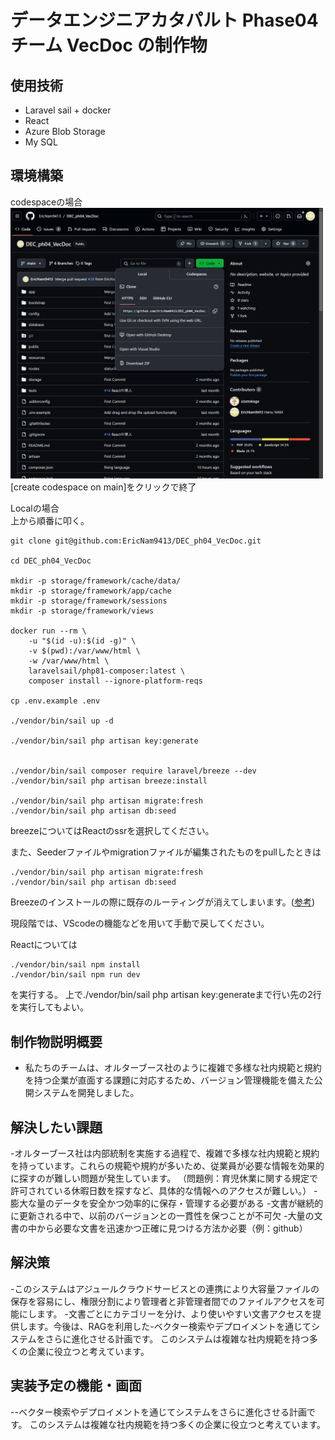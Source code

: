 # データエンジニアカタパルト Phase04 チーム VecDoc の制作物

## 使用技術
- Laravel sail + docker
- React
- Azure Blob Storage
- My SQL

## 環境構築

codespaceの場合  <br>
<img src="public/imgs/codespace_route.png" width="500">  <br>
[create codespace on main]をクリックで終了


Localの場合 <br>
上から順番に叩く。

```
git clone git@github.com:EricNam9413/DEC_ph04_VecDoc.git

cd DEC_ph04_VecDoc

mkdir -p storage/framework/cache/data/
mkdir -p storage/framework/app/cache
mkdir -p storage/framework/sessions
mkdir -p storage/framework/views

docker run --rm \
    -u "$(id -u):$(id -g)" \
    -v $(pwd):/var/www/html \
    -w /var/www/html \
    laravelsail/php81-composer:latest \
    composer install --ignore-platform-reqs

cp .env.example .env

./vendor/bin/sail up -d

./vendor/bin/sail php artisan key:generate


./vendor/bin/sail composer require laravel/breeze --dev
./vendor/bin/sail php artisan breeze:install

./vendor/bin/sail php artisan migrate:fresh
./vendor/bin/sail php artisan db:seed

```
breezeについてはReactのssrを選択してください。

また、Seederファイルやmigrationファイルが編集されたものをpullしたときは
```
./vendor/bin/sail php artisan migrate:fresh
./vendor/bin/sail php artisan db:seed
```

Breezeのインストールの際に既存のルーティングが消えてしまいます。([参考](https://biz.addisteria.com/breeze_routes_disappear/))

現段階では、VScodeの機能などを用いて手動で戻してください。

Reactについては
```
./vendor/bin/sail npm install
./vendor/bin/sail npm run dev
```
を実行する。
上で./vendor/bin/sail php artisan key:generateまで行い先の2行を実行してもよい。


## 制作物説明概要

- 私たちのチームは、オルターブース社のように複雑で多様な社内規範と規約を持つ企業が直面する課題に対応するため、バージョン管理機能を備えた公開システムを開発しました。

## 解決したい課題

-オルターブース社は内部統制を実施する過程で、複雑で多様な社内規範と規約を持っています。これらの規範や規約が多いため、従業員が必要な情報を効果的に探すのが難しい問題が発生しています。
（問題例：育児休業に関する規定で許可されている休暇日数を探すなど、具体的な情報へのアクセスが難しい。）
-膨大な量のデータを安全かつ効率的に保存・管理する必要がある
-文書が継続的に更新される中で、以前のバージョンとの一貫性を保つことが不可欠
-大量の文書の中から必要な文書を迅速かつ正確に見つける方法か必要（例：github）


## 解決策

-このシステムはアジュールクラウドサービスとの連携により大容量ファイルの保存を容易にし、権限分割により管理者と非管理者間でのファイルアクセスを可能にします。
-文書ごとにカテゴリーを分け、より使いやすい文書アクセスを提供します。今後は、RAGを利用した-ベクター検索やデプロイメントを通じてシステムをさらに進化させる計画です。
このシステムは複雑な社内規範を持つ多くの企業に役立つと考えています。

## 実装予定の機能・画面

--ベクター検索やデプロイメントを通じてシステムをさらに進化させる計画です。
このシステムは複雑な社内規範を持つ多くの企業に役立つと考えています。
